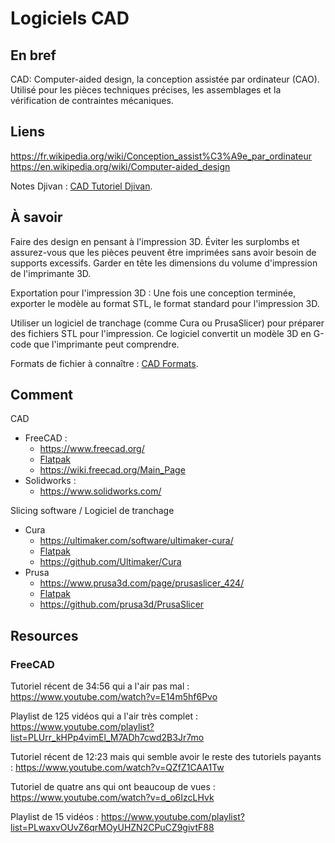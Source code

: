 # Logiciels CAD 
## En bref 
CAD: Computer-aided design, la conception assistée par ordinateur (CAO). 
Utilisé pour les pièces techniques précises, les assemblages et la vérification de contraintes mécaniques. 

## Liens 
https://fr.wikipedia.org/wiki/Conception_assist%C3%A9e_par_ordinateur 
https://en.wikipedia.org/wiki/Computer-aided_design 

Notes Djivan : [CAD Tutoriel Djivan](docs/Guides/CAD%20Tutoriel%20Djivan.md). 

## À savoir  
Faire des design en pensant à l'impression 3D. Éviter les surplombs et assurez-vous que les pièces peuvent être imprimées sans avoir besoin de supports excessifs. Garder en tête les dimensions du volume d'impression de l'imprimante 3D. 

Exportation pour l'impression 3D : Une fois une conception terminée, exporter le modèle au format STL, le format standard pour l'impression 3D. 

Utiliser un logiciel de tranchage (comme Cura ou PrusaSlicer) pour préparer des fichiers STL pour l'impression. Ce logiciel convertit un modèle 3D en G-code que l'imprimante peut comprendre. 

Formats de fichier à connaître : [CAD Formats](docs/Guides/CAD%20Formats.md). 

## Comment  
CAD 
- FreeCAD : 
	- https://www.freecad.org/ 
	- [Flatpak](appstream:org.freecad.FreeCAD) 
	- https://wiki.freecad.org/Main_Page 
- Solidworks : 
	- https://www.solidworks.com/ 

Slicing software / Logiciel de tranchage 
- Cura 
	- https://ultimaker.com/software/ultimaker-cura/ 
	- [Flatpak](appstream:com.ultimaker.cura.desktop) 
	- https://github.com/Ultimaker/Cura 
- Prusa 
	- https://www.prusa3d.com/page/prusaslicer_424/ 
	- [Flatpak](appstream:com.prusa3d.PrusaSlicer) 
	- https://github.com/prusa3d/PrusaSlicer 

## Resources 
### FreeCAD 
Tutoriel récent de 34:56 qui a l'air pas mal : 
https://www.youtube.com/watch?v=E14m5hf6Pvo 

Playlist de 125 vidéos qui a l'air très complet : 
https://www.youtube.com/playlist?list=PLUrr_kHPp4vimEl_M7ADh7cwd2B3Jr7mo 

Tutoriel récent de 12:23 mais qui semble avoir le reste des tutoriels payants : 
https://www.youtube.com/watch?v=QZfZ1CAA1Tw 

Tutoriel de quatre ans qui ont beaucoup de vues : 
https://www.youtube.com/watch?v=d_o6IzcLHvk 

Playlist de 15 vidéos : 
https://www.youtube.com/playlist?list=PLwaxvOUvZ6qrMOyUHZN2CPuCZ9givtF88 
